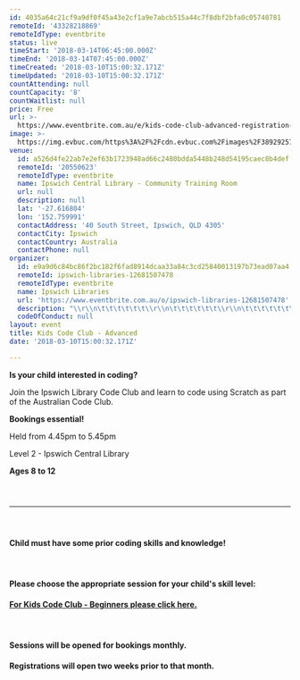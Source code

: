 ```yaml
---
id: 4035a64c21cf9a9df0f45a43e2cf1a9e7abcb515a44c7f8dbf2bfa0c05740781
remoteId: '43328218869'
remoteIdType: eventbrite
status: live
timeStart: '2018-03-14T06:45:00.000Z'
timeEnd: '2018-03-14T07:45:00.000Z'
timeCreated: '2018-03-10T15:00:32.171Z'
timeUpdated: '2018-03-10T15:00:32.171Z'
countAttending: null
countCapacity: '8'
countWaitlist: null
price: Free
url: >-
  https://www.eventbrite.com.au/e/kids-code-club-advanced-registration-43328218869?aff=ebapi
image: >-
  https://img.evbuc.com/https%3A%2F%2Fcdn.evbuc.com%2Fimages%2F38929257%2F197127469183%2F1%2Foriginal.jpg?s=ad17e6023484d6e727a51ace664da70b
venue:
  id: a526d4fe22ab7e2ef63b1723948ad66c2480bdda5448b248d54195caec8b4def
  remoteId: '20550623'
  remoteIdType: eventbrite
  name: Ipswich Central Library - Community Training Room
  url: null
  description: null
  lat: '-27.616804'
  lon: '152.759991'
  contactAddress: '40 South Street, Ipswich, QLD 4305'
  contactCity: Ipswich
  contactCountry: Australia
  contactPhone: null
organizer:
  id: e9a9d6c84bc86f2bc182f6fad8914dcaa33a84c3cd25840013197b73ead07aa4
  remoteId: ipswich-libraries-12681507478
  remoteIdType: eventbrite
  name: Ipswich Libraries
  url: 'https://www.eventbrite.com.au/o/ipswich-libraries-12681507478'
  description: "\\r\\n\t\t\t\t\t\t\\r\\n\t\t\t\t\t\t\\r\\n\t\t\t\t\t\t\\r\\n\t\t\t\t\t\t\\r\\n\t\t\t\t\t\t\\r\\n\t\t\t\t\t\t\\r\\n\t\t\t\t\t\t\\r\\n\t\t\t\t\t\t\\r\\n\t\t\t\t\t\t\\r\\n\t\t\t\t\t\t\\r\\n\t\t\t\t\t\t\\r\\n\t\t\t\t\t\t\\r\\n\t\t\t\t\t\t\\r\\n\t\t\t\t\t\t\\r\\n\t\t\t\t\t\t\\r\\n\t\t\t\t\t\t\\r\\n\t\t\t\t\t\t\\r\\n"
  codeOfConduct: null
layout: event
title: Kids Code Club - Advanced
date: '2018-03-10T15:00:32.171Z'

---
```

<P><STRONG><SPAN>Is your child interested in coding?</SPAN></STRONG></P>
<P><STRONG><SPAN></SPAN></STRONG>Join the Ipswich Library Code Club and learn to code using Scratch as part of the Australian Code Club.</P>
<P><STRONG>Bookings essential!</STRONG></P>
<P>Held from 4.45pm to 5.45pm</P>
<P>Level 2 - Ipswich Central Library</P>
<P><STRONG>Ages 8 to 12</STRONG></P>
<H4><BR></H4>
<HR>
<H4><BR></H4>
<H4><STRONG>Child must have some prior coding skills and knowledge!</STRONG></H4>
<H4><BR></H4>
<H4><STRONG>Please choose the appropriate session for your child's skill level:</STRONG></H4>
<H4><A HREF="https://www.eventbrite.com.au/e/kids-code-club-beginners-registration-41511523083" TARGET="_blank" REL="noopener noreferrer noopener noreferrer"><STRONG>For Kids Code Club - Beginners please click here.</STRONG></A></H4>
<H4><BR></H4>
<H4><STRONG>Sessions will be opened for bookings monthly.</STRONG></H4>
<H4 CLASS="MsoNormal"><STRONG>Registrations will open two weeks prior to that month.</STRONG></H4>
